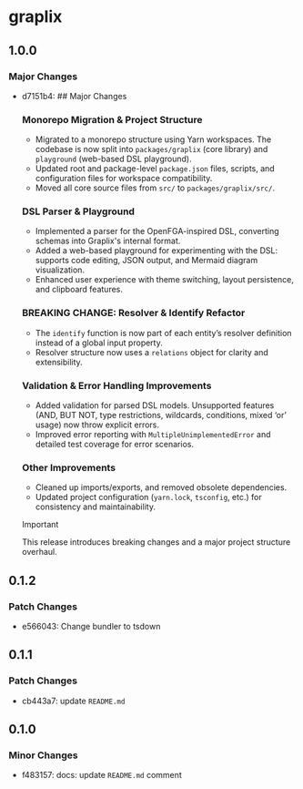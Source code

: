 # graplix

## 1.0.0

### Major Changes

- d7151b4: ## Major Changes

  ### Monorepo Migration & Project Structure

  - Migrated to a monorepo structure using Yarn workspaces. The codebase is now split into `packages/graplix` (core library) and `playground` (web-based DSL playground).
  - Updated root and package-level `package.json` files, scripts, and configuration files for workspace compatibility.
  - Moved all core source files from `src/` to `packages/graplix/src/`.

  ### DSL Parser & Playground

  - Implemented a parser for the OpenFGA-inspired DSL, converting schemas into Graplix's internal format.
  - Added a web-based playground for experimenting with the DSL: supports code editing, JSON output, and Mermaid diagram visualization.
  - Enhanced user experience with theme switching, layout persistence, and clipboard features.

  ### BREAKING CHANGE: Resolver & Identify Refactor

  - The `identify` function is now part of each entity’s resolver definition instead of a global input property.
  - Resolver structure now uses a `relations` object for clarity and extensibility.

  ### Validation & Error Handling Improvements

  - Added validation for parsed DSL models. Unsupported features (AND, BUT NOT, type restrictions, wildcards, conditions, mixed ‘or’ usage) now throw explicit errors.
  - Improved error reporting with `MultipleUnimplementedError` and detailed test coverage for error scenarios.

  ### Other Improvements

  - Cleaned up imports/exports, and removed obsolete dependencies.
  - Updated project configuration (`yarn.lock`, `tsconfig`, etc.) for consistency and maintainability.

  > [!IMPORTANT]
  > This release introduces breaking changes and a major project structure overhaul.

## 0.1.2

### Patch Changes

- e566043: Change bundler to tsdown

## 0.1.1

### Patch Changes

- cb443a7: update `README.md`

## 0.1.0

### Minor Changes

- f483157: docs: update `README.md` comment
